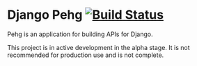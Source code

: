 # Django Pehg [![Build Status](-https://travis-ci.org/kevin-brown/django-pehg.png)](https://travis-ci.org/kevin-brown/django-pehg)

Pehg is an application for building APIs for Django.

This project is in active development in the alpha stage.  It is not recommended for production use and is not complete.
